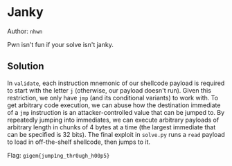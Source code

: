# Janky

Author: `nhwn`

Pwn isn't fun if your solve isn't janky.

## Solution

In `validate`, each instruction mnemonic of our shellcode payload is required to start with the letter `j` (otherwise, our payload doesn't run). Given this restriction, we only have `jmp` (and its conditional variants) to work with. To get arbitrary code execution, we can abuse how the destination immediate of a `jmp` instruction is an attacker-controlled value that can be jumped to. By repeatedly jumping into immediates, we can execute arbitrary payloads of arbitrary length in chunks of 4 bytes at a time (the largest immediate that can be specified is 32 bits). The final exploit in `solve.py` runs a `read` payload to load in off-the-shelf shellcode, then jumps to it.

Flag: `gigem{jump1ng_thr0ugh_h00p5}`
